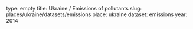 type: empty
title: Ukraine / Emissions of pollutants
slug: places/ukraine/datasets/emissions
place: ukraine
dataset: emissions
year: 2014
